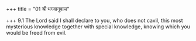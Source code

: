 +++
title = "01 श्री भगवानुवाच"

+++
9.1 The Lord said I shall declare to you, who does not cavil, this most
mysterious knowledge together with special knowledge, knowing which you
would be freed from evil.
